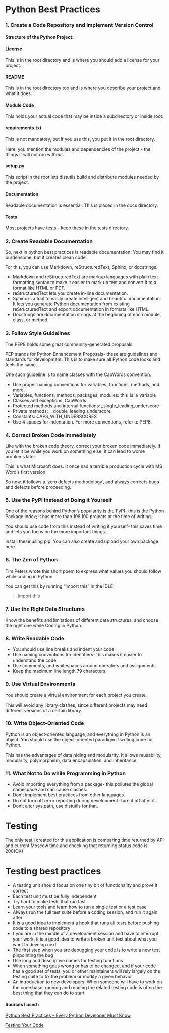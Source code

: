 # Python Best Practices
### 1. Create a Code Repository and Implement Version Control

 
#### **Structure of the Python Project**:
#### License
This is in the root directory and is where you should add a license for your project.
#### README
This is in the root directory too and is where you describe your project and what it does.
#### Module Code
This holds your actual code that may be inside a subdirectory or inside root.

#### requirements.txt
This is not mandatory, but if you use this, you put it in the root directory.

Here, you mention the modules and dependencies of the project - the things it will not run without.

#### setup.py
This script in the root lets distutils build and distribute modules needed by the project.

#### Documentation
Readable documentation is essential. This is placed in the docs directory.

#### Tests
Most projects have tests - keep these in the tests directory.
### 2. Create Readable Documentation
So, next in python best practices is readable documentation. You may find it burdensome, but it creates clean code.

For this, you can use Markdown, reStructuredText, Sphinx, or docstrings.

- Markdown and reStructuredText are markup languages with plain text formatting syntax to make it easier to mark up text and convert it to a format like HTML or PDF.
- reStructuredText lets you create in-line documentation.
- Sphinx is a tool to easily create intelligent and beautiful documentation. It lets you generate Python documentation from existing reStructuredText and export documentation in formats like HTML.
- Docstrings are documentation strings at the beginning of each module, class, or method.
### 3.  Follow Style Guidelines
The PEP8 holds some great community-generated proposals.

PEP stands for Python Enhancement Proposals- these are guidelines and standards for development. This is to make sure all Python code looks and feels the same.

One such guideline is to name classes with the CapWords convention.

- Use proper naming conventions for variables, functions, methods, and more.
- Variables, functions, methods, packages, modules: this_is_a_variable
- Classes and exceptions: CapWords
- Protected methods and internal functions: _single_leading_underscore
- Private methods: __double_leading_underscore
- Constants: CAPS_WITH_UNDERSCORES
- Use 4 spaces for indentation. For more conventions, refer to PEP8.
### 4.  Correct Broken Code Immediately
Like with the broken code theory, correct your broken code immediately. If you let it be while you work on something else, it can lead to worse problems later.

This is what Microsoft does. It once had a terrible production cycle with MS Word’s first version.

So now, it follows a ‘zero defects methodology’, and always corrects bugs and defects before proceeding.
### 5.  Use the PyPI Instead of Doing it Yourself
One of the reasons behind Python’s popularity is the PyPI- this is the Python Package Index; it has more than 198,190 projects at the time of writing.

You should use code from this instead of writing it yourself- this saves time and lets you focus on the more important things.

Install these using pip. You can also create and upload your own package here.
### 6.  The Zen of Python
Tim Peters wrote this short poem to express what values you should follow while coding in Python.

You can get this by running “import this” in the IDLE:

> import this
### 7.  Use the Right Data Structures
Know the benefits and limitations of different data structures, and choose the right one while Coding in Python.
### 8.  Write Readable Code
- You should use line breaks and indent your code.
- Use naming conventions for identifiers- this makes it easier to understand the code.
- Use comments, and whitespaces around operators and assignments.
- Keep the maximum line length 79 characters.
### 9.  Use Virtual Environments
You should create a virtual environment for each project you create.

This will avoid any library clashes, since different projects may need different versions of a certain library.
### 10.  Write Object-Oriented Code
Python is an object-oriented language, and everything in Python is an object. You should use the object-oriented paradigm if writing code for Python.

This has the advantages of data hiding and modularity. It allows reusability, modularity, polymorphism, data encapsulation, and inheritance.
### 11.  What Not to Do while Programming in Python
- Avoid importing everything from a package- this pollutes the global namespace and can cause clashes.
- Don’t implement best practices from other languages.
- Do not turn off error reporting during development- turn it off after it.
- Don’t alter sys.path, use distutils for that.

# Testing 
The only test I created for this application is comparing time returned by API and current Moscow time and checking that returning status code is 200(OK)

# Testing best practices 
- A testing unit should focus on one tiny bit of functionality and prove it correct
- Each test unit must be fully independent
- Try hard to make tests that run fast
- Learn your tools and learn how to run a single test or a test case
- Always run the full test suite before a coding session, and run it again after
- It is a good idea to implement a hook that runs all tests before pushing code to a shared repository
- f you are in the middle of a development session and have to interrupt your work, it is a good idea to write a broken unit test about what you want to develop next
- The first step when you are debugging your code is to write a new test pinpointing the bug
- Use long and descriptive names for testing functions
- When something goes wrong or has to be changed, and if your code has a good set of tests, you or other maintainers will rely largely on the testing suite to fix the problem or modify a given behavior
- An introduction to new developers. When someone will have to work on the code base, running and reading the related testing code is often the best thing that they can do to start

#### Sources I used :
[Python Best Practices – Every Python Developer Must Know](https://data-flair.training/blogs/python-best-practices/)

[Testing Your Code](https://docs.python-guide.org/writing/tests/)
